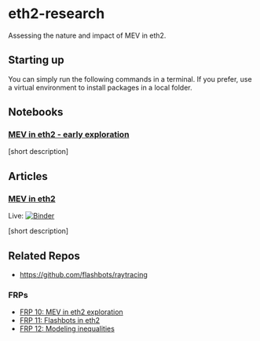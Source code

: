 # eth2-research

Assessing the nature and impact of MEV in eth2.

## Starting up

You can simply run the following commands in a terminal. If you prefer, use a virtual environment to install packages in a local folder.


## Notebooks

### [MEV in eth2 - early exploration](notebooks/mev-in-eth2/eth2-mev-calc.ipynb)
[short description]

## Articles
### [MEV in eth2]()

Live: [![Binder](https://mybinder.org/badge_logo.svg)](https://mybinder.org/v2/gh/flashbots/eth2-research/HEAD?filepath=notebooks%2Fmev-in-eth2%2Feth2-mev-calc.ipynb)

[short description]

## Related Repos
- https://github.com/flashbots/raytracing

### FRPs
- [FRP 10: MEV in eth2 exploration]()
- [FRP 11: Flashbots in eth2]()
- [FRP 12: Modeling inequalities]()

